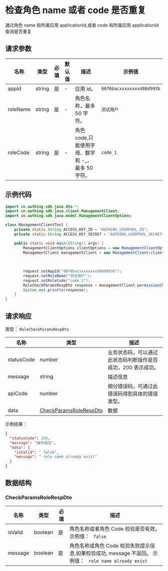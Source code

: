 # 检查角色 name 或者 code 是否重复

<!--
  警告⚠️：
  不要直接修改该文档，
  https://github.com/Authing/authing-docs-factory
  使用该项目进行生成
-->

<LastUpdated />

通过角色 name 和所属应用 applicationId,或者 code 和所属应用 applicationId 查询是否重复

## 请求参数

| 名称 | 类型 | 必填 | 默认值 | 描述 | 示例值 |
| ---- | ---- | ---- | ---- | ---- | ---- |
| appId | string  | 是 | - | 应用 id。  | `6076bacxxxxxxxxd80d993b` |
| roleName | string  | 是 | - | 角色名称，最多 50 字符。  | `测试用户` |
| roleCode | string  | 是 | - | 角色 code,只能使用字母、数字和 -_，最多 50 字符。  | `code_1` |


## 示例代码

```java
import cn.authing.sdk.java.dto.*;
import cn.authing.sdk.java.client.ManagementClient;
import cn.authing.sdk.java.model.ManagementClientOptions;

class ManagementClientTest {
    private static String ACCESS_KEY_ID = "AUTHING_USERPOOL_ID";
    private static String ACCESS_KEY_SECRET = "AUTHING_USERPOOL_SECRET";

    public static void main(String[] args) {
        ManagementClientOptions clientOptions = new ManagementClientOptions(ACCESS_KEY_ID, ACCESS_KEY_SECRET);
        ManagementClient managementClient = new ManagementClient(clientOptions);
    
        
         
        request.setAppId("6076bacxxxxxxxxd80d993b"); 
        request.setRoleName("测试用户"); 
        request.setRoleCode("code_1");
        RoleCheckParamsRespDto response = managementClient.permissionCheckParamsRoleExists(request);
        System.out.println(response);
    }
}
```



## 请求响应

类型： `RoleCheckParamsRespDto`

| 名称 | 类型 | 描述 |
| ---- | ---- | ---- |
| statusCode | number | 业务状态码，可以通过此状态码判断操作是否成功，200 表示成功。 |
| message | string | 描述信息 |
| apiCode | number | 细分错误码，可通过此错误码得到具体的错误类型。 |
| data | <a href="#CheckParamsRoleRespDto">CheckParamsRoleRespDto</a> | 数据 |



示例结果：

```json
{
  "statusCode": 200,
  "message": "操作成功",
  "data": {
    "isValid": " false",
    "message": " role name already exist"
  }
}
```

## 数据结构


### <a id="CheckParamsRoleRespDto"></a> CheckParamsRoleRespDto

| 名称 | 类型 | 必填 | 描述 |
| ---- |  ---- | ---- | ---- |
| isValid | boolean | 是 | 角色名称或者角色 Code 校验是否有效。 示例值： ` false`  |
| message | boolean | 是 | 角色名称或角色 Code 校验失败提示信息,如果校验成功, message 不返回。 示例值： ` role name already exist`  |


